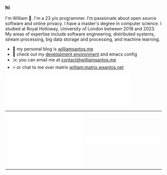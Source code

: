 ### hi
I'm William 👋. I'm a 23 y/o programmer. I’m passionate about open source software and online privacy. I have a master's degree in computer science. I studied at Royal Holloway, University of London between 2018 and 2023.
My areas of expertise include software engineering, distributed systems, stream processing, big data storage and processing, and machine learning.

- 📝 my personal blog is [williamsantos.me](https://williamsantos.me)
- 💜 check out my [development environment](github.com/0xc0392b/env) and emacs config
- ✉️  you can email me at [contact@williamsantos.me](mailto:contact@williamsantos.me)
- ⚡ or chat to me over matrix [william:matrix.wsantos.net](https://matrix.to/#/@william:matrix.wsantos.net)

<img align="center" src="/metrics.comments.svg" alt="comment reaction metrics" width="400" >

<table>
    <tr>
        <td>
            <img align="center" src="/metrics.general.svg" alt="general account metrics" width="400">
        </td>
        <td>
            <img align="center" src="/metrics.languages.svg" alt="language usage metrics" width="400">
        </td>
    </tr>
</table>
